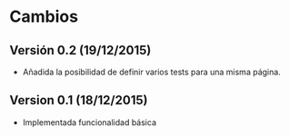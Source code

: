 # Cambios
## Versión 0.2 (19/12/2015)
- Añadida la posibilidad de definir varios tests para una misma página.
## Version 0.1 (18/12/2015)
- Implementada funcionalidad básica
